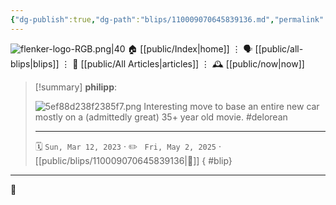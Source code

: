 ```yaml
---
{"dg-publish":true,"dg-path":"blips/110009070645839136.md","permalink":"/blips/110009070645839136/","title":"philipp on mastodon @ 2023-03-12"}
---
```



<div class="transclusion internal-embed is-loaded"><div class="markdown-embed">




![flenker-logo-RGB.png|40](/img/user/attachments/flenker-logo-RGB.png)
🏠 [[public/Index\|home]]  ⋮ 🗣️ [[public/all-blips\|blips]] ⋮  📝 [[public/All Articles\|articles]]  ⋮ 🕰️ [[public/now\|now]]


</div></div>


> [!summary] **philipp**:
>
> ![5ef88d238f2385f7.png](/img/user/attachments/5ef88d238f2385f7.png)
> Interesting move to base an entire new car mostly on a (admittedly great) 35+ year old movie. #delorean
> - - -
>
> 🗓️ <code>Sun, Mar 12, 2023</code>  · ✏️ <code> Fri, May 2, 2025</code>  · [[public/blips/110009070645839136\|🔗]]
{ #blip}


- - -

 👾
